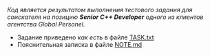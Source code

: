 *Код является результатом выполнения тестового задания для соискателя на позицию **Senior C++ Developer** одного из клиентов агентства Global Personel.*

* Задание приведено _как есть_ в файле [TASK.txt](TASK.txt)
* Пояснительная записка в файле [NOTE.md](NOTE.md)

